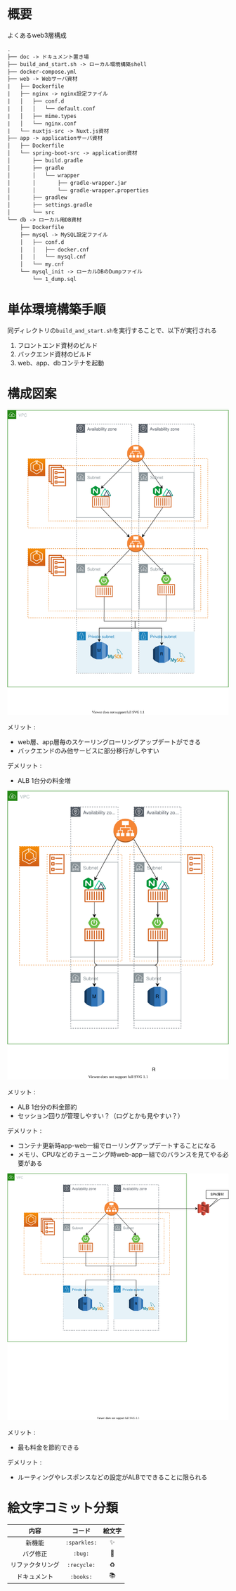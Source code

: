 # 概要

よくあるweb3層構成

```txt
.
├── doc -> ドキュメント置き場
├── build_and_start.sh -> ローカル環境構築shell
├── docker-compose.yml
├── web -> Webサーバ資材
|   ├── Dockerfile
|   ├── nginx -> nginx設定ファイル
|   │   ├── conf.d
|   │   │   └── default.conf
|   │   ├── mime.types
|   │   └── nginx.conf
|   └── nuxtjs-src -> Nuxt.js資材
├── app -> applicationサーバ資材
│   ├── Dockerfile
│   └── spring-boot-src -> application資材
│       ├── build.gradle
│       ├── gradle
│       │   └── wrapper
│       │       ├── gradle-wrapper.jar
│       │       └── gradle-wrapper.properties
│       ├── gradlew
│       ├── settings.gradle
│       └── src
└── db -> ローカル用DB資材
    ├── Dockerfile
    ├── mysql -> MySQL設定ファイル
    │   ├── conf.d
    │   │   ├── docker.cnf
    │   │   └── mysql.cnf
    │   └── my.cnf
    └── mysql_init -> ローカルDBのDumpファイル
        └── 1_dump.sql
```

# 単体環境構築手順

同ディレクトリの`build_and_start.sh`を実行することで、以下が実行される

1. フロントエンド資材のビルド
2. バックエンド資材のビルド
3. web、app、dbコンテナを起動

# 構成図案

![構成図](./doc/構成図a.svg)

メリット : 
  - web層、app層毎のスケーリングローリングアップデートができる
  - バックエンドのみ他サービスに部分移行がしやすい

デメリット : 
  - ALB 1台分の料金増


![構成図](./doc/構成図b.svg)

メリット : 
  - ALB 1台分の料金節約
  - セッション回りが管理しやすい？（ログとかも見やすい？）

デメリット : 
  - コンテナ更新時app-web一組でローリングアップデートすることになる
  - メモリ、CPUなどのチューニング時web-app一組でのバランスを見てやる必要がある

![構成図](./doc/構成図c.svg)

メリット : 
  - 最も料金を節約できる

デメリット : 
  - ルーティングやレスポンスなどの設定がALBでできることに限られる

# 絵文字コミット分類

|内容|コード|絵文字|
|:-:|:-:|:-:|
|新機能|`:sparkles:`|✨|
|バグ修正|`:bug:`|🐛|
|リファクタリング|`:recycle:`|♻️|
|ドキュメント|`:books:`|📚|
